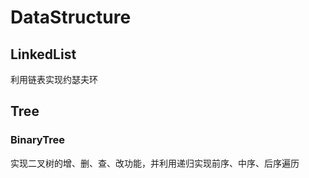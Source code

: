 # DataStructure

## LinkedList

利用链表实现约瑟夫环


## Tree

### BinaryTree

实现二叉树的增、删、查、改功能，并利用递归实现前序、中序、后序遍历
